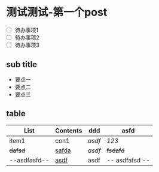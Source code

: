 # 测试测试-第一个post



- [ ] 待办事项1
- [ ] 待办事项2
- [ ] 待办事项3

## sub title

- 要点一
- 要点二
- 要点三

## table

| **List**     | **Contents** | **ddd** | **asfd**       |
| ------------ | ------------ | ------- | -------------- |
| item1        | con1         | *asdf*  | *123*          |
| ~~dafsd~~    | <u>safda</u> | _asdf_  | ~~fsdafd~~     |
| --asdfasfd-- | <u>asdf</u>  | asdf    | -- asdfafsd -- |

